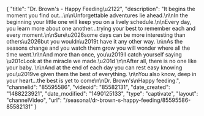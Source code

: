 {
    "title": "Dr. Brown's - Happy Feeding\u2122",
    "description": "It begins the moment you find out...\n\nUnforgettable adventures lie ahead.\n\nIn the beginning your little one will keep you on a lively schedule.\n\nEvery day, you learn more about one another...trying your best to remember each and every moment.\n\nSure\u2026some days can be more interesting than others\u2026but you wouldn\u2019t have it any other way. \n\nAs the seasons change and you watch them grow you will wonder where all the time went.\n\nAnd more than once, you\u2019ll catch yourself saying \u201cLook at the miracle we made.\u201d  \n\nAfter all, there is no one like your baby. \n\nAnd at the end of each day you can rest easy knowing you\u2019ve given them the best of everything.  \n\nYou also know, deep in your heart...the best is yet to come\n\nDr. Brown's\nHappy feeding.",
    "channelid": "85595586",
    "videoid": "85582131",
    "date_created": "1488223921",
    "date_modified": "1490125133",
    "type": "captivate",
    "layout": "channelVideo",
    "url": "\/seasonal\/dr-brown-s-happy-feeding\/85595586-85582131"
}